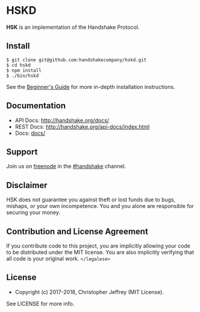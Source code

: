 # HSKD

**HSK** is an implementation of the Handshake Protocol.

## Install

```
$ git clone git@github.com:handshakecompany/hskd.git
$ cd hskd
$ npm install
$ ./bin/hskd
```

See the [Beginner's Guide][guide] for more in-depth installation instructions.

## Documentation

- API Docs: http://handshake.org/docs/
- REST Docs: http://handshake.org/api-docs/index.html
- Docs: [docs/](docs/README.md)

## Support

Join us on [freenode][freenode] in the [#handshake][irc] channel.

## Disclaimer

HSK does not guarantee you against theft or lost funds due to bugs, mishaps, or
your own incompetence. You and you alone are responsible for securing your
money.

## Contribution and License Agreement

If you contribute code to this project, you are implicitly allowing your code
to be distributed under the MIT license. You are also implicitly verifying that
all code is your original work. `</legalese>`

## License

- Copyright (c) 2017-2018, Christopher Jeffrey (MIT License).

See LICENSE for more info.

[guide]: https://github.com/handshakecompany/hsk/blob/master/docs/Beginner's-Guide.md
[freenode]: https://freenode.net/
[irc]: irc://irc.freenode.net/handshake
[changelog]: https://github.com/handshakecompany/hsk/blob/master/CHANGELOG.md
